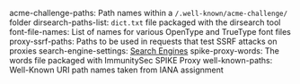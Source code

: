 acme-challenge-paths: Path names within a `/.well-known/acme-challenge/` folder
dirsearch-paths-list: `dict.txt` file packaged with the dirsearch tool
font-file-names: List of names for various OpenType and TrueType font files
proxy-ssrf-paths: Paths to be used in requests that test SSRF attacks on proxies
search-engine-settings: [Search Engines](https://github.com/philc/vimium/wiki/Search-Engines)
spike-proxy-words: The words file packaged with ImmunitySec SPIKE Proxy
well-known-paths: Well-Known URI path names taken from IANA assignment
